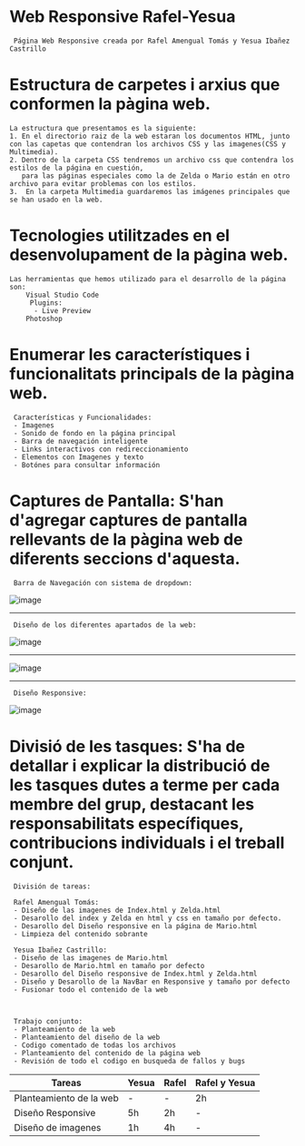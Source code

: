 # Web Responsive Rafel-Yesua
     Página Web Responsive creada por Rafel Amengual Tomás y Yesua Ibañez Castrillo
# Estructura de carpetes i arxius que conformen la pàgina web.
    La estructura que presentamos es la siguiente:
    1. En el directorio raiz de la web estaran los documentos HTML, junto con las capetas que contendran los archivos CSS y las imagenes(CSS y Multimedia).
    2. Dentro de la carpeta CSS tendremos un archivo css que contendra los estilos de la página en cuestión,
       para las páginas especiales como la de Zelda o Mario están en otro archivo para evitar problemas con los estilos.
    3.  En la carpeta Multimedia guardaremos las imágenes principales que se han usado en la web.
# Tecnologies utilitzades en el desenvolupament de la pàgina web.
    Las herramientas que hemos utilizado para el desarrollo de la página son:
        Visual Studio Code
         Plugins:
          - Live Preview
        Photoshop
        
# Enumerar les característiques i funcionalitats principals de la pàgina web.
     Características y Funcionalidades:
     - Imagenes
     - Sonido de fondo en la página principal
     - Barra de navegación inteligente
     - Links interactivos con redireccionamiento
     - Elementos con Imagenes y texto
     - Botónes para consultar información
# Captures de Pantalla: S'han d'agregar captures de pantalla rellevants de la pàgina web de diferents seccions d'aquesta.
     Barra de Navegación con sistema de dropdown:
 
![image](https://github.com/RafelAm/Web-Responsive-Rafel-Yesua/assets/147522281/7e5e10da-4380-4742-aee0-6e2cc8053f74)
***
     Diseño de los diferentes apartados de la web:

![image](https://github.com/RafelAm/Web-Responsive-Rafel-Yesua/assets/147522281/0494ce1a-5d78-4187-9d9f-dee0fd007c24)
***
![image](https://github.com/RafelAm/Web-Responsive-Rafel-Yesua/assets/147522281/34983d69-c082-4fed-9fa3-a35d6f134c88)

***
     Diseño Responsive: 

![image](https://github.com/RafelAm/Web-Responsive-Rafel-Yesua/assets/147522281/fcd483e7-67ff-4936-9825-a4a5830fd63b)



# Divisió de les tasques: S'ha de detallar i explicar la distribució de les tasques dutes a terme per cada membre del grup, destacant les responsabilitats específiques, contribucions individuals i el treball conjunt.
     División de tareas:

     Rafel Amengual Tomás:
     - Diseño de las imagenes de Index.html y Zelda.html
     - Desarollo del index y Zelda en html y css en tamaño por defecto.
     - Desarollo del Diseño responsive en la página de Mario.html
     - Limpieza del contenido sobrante

     Yesua Ibañez Castrillo:
     - Diseño de las imagenes de Mario.html
     - Desarollo de Mario.html en tamaño por defecto
     - Desarollo del Diseño responsive de Index.html y Zelda.html
     - Diseño y Desarollo de la NavBar en Responsive y tamaño por defecto
     - Fusionar todo el contenido de la web
     


     Trabajo conjunto:
     - Planteamiento de la web
     - Planteamiento del diseño de la web
     - Codigo comentado de todas los archivos
     - Planteamiento del contenido de la página web
     - Revisión de todo el codigo en busqueda de fallos y bugs
     
     
| Tareas | Yesua | Rafel | Rafel y Yesua|
|----------|----------|----------|----------|
|Planteamiento de la web| - | - | 2h|
|Diseño Responsive| 5h | 2h | - |
|Diseño de imagenes| 1h | 4h | - |
